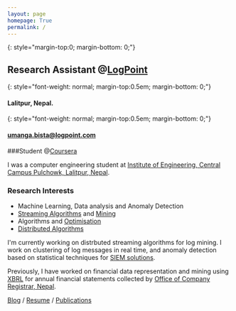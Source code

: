 ```yaml
---
layout: page
homepage: True
permalink: /
---
```

 
{: style="margin-top:0; margin-bottom: 0;"}
## Research Assistant @[LogPoint](http://www.logpoint.com/en/)

{: style="font-weight: normal; margin-top:0.5em; margin-bottom: 0;"}
#### Lalitpur, Nepal.

{: style="font-weight: normal; margin-top:0.5em; margin-bottom: 0;"}
#### umanga.bista@logpoint.com

###Student @[Coursera](www.coursera.org)

I was a computer engineering student at [Institute of Engineering, Central Campus Pulchowk, Lalitpur, Nepal][1].

### Research Interests

   * Machine Learning, Data analysis and Anomaly Detection
   * [Streaming Algorithms][2] and [Mining][3]
   * Algorithms and [Optimisation][4]
   * [Distributed Algorithms][5]

I'm currently working on distrbuted streaming algorithms for log mining. I work on clustering of log messages in real time, and anomaly detection based on statistical techniques for [SIEM solutions][3].

Previously, I have worked on financial data representation and mining using [XBRL][6] for annual financial statements collected by [Office of Company Registrar, Nepal][7].

[Blog](/blog/) / [Resume](/about/) / [Publications](/publications)

[1]: http://ioe.edu.np
[2]: http://en.wikipedia.org/wiki/Streaming_algorithm
[3]: http://en.wikipedia.org/wiki/Data_stream_mining
[4]: http://en.wikipedia.org/wiki/Discrete_optimization‎
[5]: en.wikipedia.org/wiki/Distributed_algorithm‎
[6]: http://en.wikipedia.org/wiki/XBRL
[7]: http://www.ocr.gov.np
